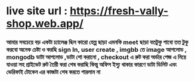 # live site url :  https://fresh-vally-shop.web.app/

### আমার সবচেয়ে বড় একটা চ্যালেঞ্জ ছিল কারো হেল্প ছাড়া এমনকি meet ছাড়া যতটুকু পাবো তত টুকু করবো অনেক চেষ্টা ও করছি  sign In, user create , imgbb তে  image আপলোড   , mongodb ডাটা আপলোড ,ডাটা শো  করানো , checkout এ রুট করা অর্ডার পেজ এ নিয়ে যাওয়া সহ প্রাইভেট রুট তৈরী করা শেষ করাছি  কিন্তু অফিস ইস্যু থাকার কারণে ডাটা ডিলিট এবং ভেরিফাই টোকেন এর কাজটা শেষ করতে পারলাম না 

